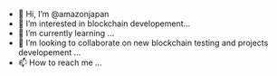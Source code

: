 - 👋 Hi, I’m @amazonjapan
- 👀 I’m interested in blockchain developement...
- 🌱 I’m currently learning ...
- 💞️ I’m looking to collaborate on new blockchain testing and projects developement ...
- 📫 How to reach me ...

<!---
amazonjapan/amazonjapan is a ✨ special ✨ repository because its `README.md` (this file) appears on your GitHub profile.
You can click the Preview link to take a look at your changes.
--->
